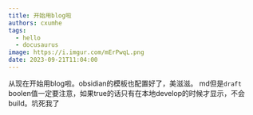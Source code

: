 ```yaml
---
title: 开始用blog啦
authors: cxumhe
tags:
  - hello
  - docusaurus
image: https://i.imgur.com/mErPwqL.png
date: 2023-09-21T11:04:00
---
```


从现在开始用blog啦。obsidian的模板也配置好了，美滋滋。
md但是`draft` boolen值一定要注意，如果true的话只有在本地develop的时候才显示，不会build。坑死我了